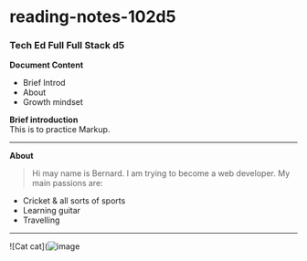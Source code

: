 # reading-notes-102d5
### Tech Ed Full  Full Stack d5  

**Document Content**  

- Brief Introd
- About
- Growth mindset

**Brief introduction**  
This is to practice Markup.   


----
**About**  
>Hi may name is Bernard. I am trying to become a web developer. My main passions are:

- Cricket & all sorts of sports
- Learning guitar
- Travelling  
---- 
![Cat cat](![image](https://github.com/bernardfernando/reading-notes-102d5/assets/135609352/a3c8c666-11fc-419a-a393-b8cdf5cc7713)  






